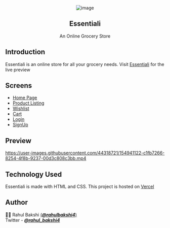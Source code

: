 <div align="center">

![image](https://user-images.githubusercontent.com/44318721/154938558-4102f40c-4d62-419d-9742-b8413c963c76.png)  

## Essentiali

An Online Grocery Store 

</div>

## Introduction

Essentiali is an online store for all your grocery needs. Visit [Essentiali](https://essentiali.vercel.app/) for the live preview

## Screens

- [Home Page](https://essentiali.vercel.app/)
- [Product Listing](https://essentiali.vercel.app/Product-Listing/productList.html)
- [Wishlist](https://essentiali.vercel.app/Wishlist/wishlist.html)
- [Cart](https://essentiali.vercel.app/Cart/cart.html)
- [Login](https://essentiali.vercel.app/Authentication/Login/login.html)
- [SignUp](https://essentiali.vercel.app/Authentication/SignUp/signup.html)


## Preview 

https://user-images.githubusercontent.com/44318721/154941122-c1fb7266-8254-4f8b-9237-00d3c808c3bb.mp4


## Technology Used

Essentiali is made with HTML and CSS. This project is hosted on [Vercel](https://vercel.com/)  


## Author 

👨‍💻  Rahul Bakshi [(***@rahulbakshi4***)](https://github.com/rahulbakshi4)  
Twitter - [***@rahul_bakshi4***](https://twitter.com/rahul_bakshi4)

